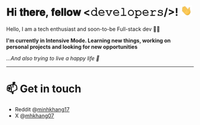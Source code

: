 <h1> 𝐇i 𝐭𝐡𝐞𝐫𝐞, 𝐟𝐞𝐥𝐥𝐨𝐰 <𝚍𝚎𝚟𝚎𝚕𝚘𝚙𝚎𝚛𝚜/>! <img src="https://github.com/ABSphreak/ABSphreak/blob/master/gifs/Hi.gif" width="30"></h1>
<p>Hello, I am a tech enthusiast and soon-to-be Full-stack dev 👨‍💻</p>
<p><strong>I'm currently in Intensive Mode. Learning new things, working on personal projects and looking for new opportunities </strong></p>
<p><i>...And also trying to live a happy life 🌸</i></p>
<hr>
<h1>📫 Get in touch</h1> 
<ul>
  <li>Reddit @<a href="https://www.reddit.com/user/minhkhang17/">minhkhang17</a></li>
  <li>X @<a href="https://x.com/mhkhang07">mhkhang07</a></li>
</ul>
<!--
**mika0798/mika0798** is a ✨ _special_ ✨ repository because its `README.md` (this file) appears on your GitHub profile.

Here are some ideas to get you started:

- 🔭 I’m currently working on ...
- 🌱 I’m currently learning ...
- 👯 I’m looking to collaborate on ...
- 🤔 I’m looking for help with ...
- 💬 Ask me about ...
- 📫 How to reach me: ...
- 😄 Pronouns: ...
- ⚡ Fun fact: ...
-->
